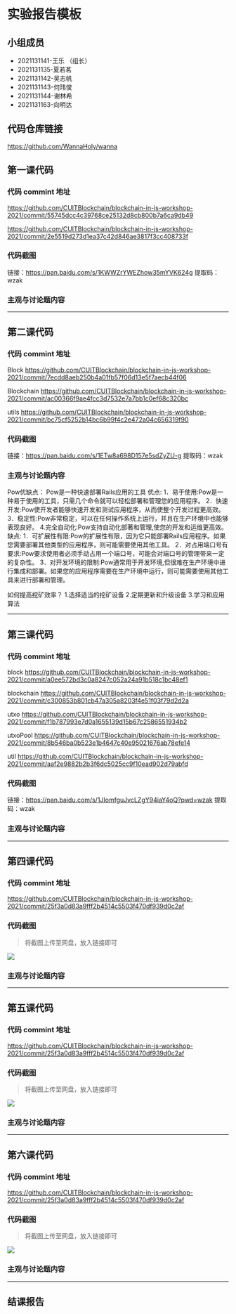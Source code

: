 # 实验报告模板

## 小组成员

- 2021131141-王乐 （组长）
- 2021131135-夏若茗
- 2021131142-吴志帆
- 2021131143-何玮俊
- 2021131144-谢林希
- 2021131163-向明达 


## 代码仓库链接

https://github.com/WannaHoly/wanna



## 第一课代码


### 代码 commint 地址

https://github.com/CUITBlockchain/blockchain-in-js-workshop-2021/commit/55745dcc4c39768ce25132d8cb800b7a6ca9db49

https://github.com/CUITBlockchain/blockchain-in-js-workshop-2021/commit/2e5519d273d1ea37c42d846ae3817f3cc408733f


### 代码截图

链接：https://pan.baidu.com/s/1KWWZrYWEZhow35mYVK624g 
提取码：wzak


### 主观与讨论题内容

---



## 第二课代码


### 代码 commint 地址

Block
https://github.com/CUITBlockchain/blockchain-in-js-workshop-2021/commit/7ecdd8aeb250b4a01fb57f06d13e5f7aecb44f06

Blockchain
https://github.com/CUITBlockchain/blockchain-in-js-workshop-2021/commit/ac00366f9ae4fcc3d7532e7a7bb1c0ef68c320bc

utils
https://github.com/CUITBlockchain/blockchain-in-js-workshop-2021/commit/bc75cf5252b14bc6b99f4c2e472a04c656319f90


### 代码截图

链接：https://pan.baidu.com/s/1ETw8a698D157e5sdZyZU-g 
提取码：wzak


### 主观与讨论题内容
Pow优缺点：
Pow是一种快速部署Rails应用的工具
优点:
1．易于使用:Pow是一种易于使用的工具，只需几个命令就可以轻松部署和管理您的应用程序。
2．快速开发:Pow使开发者能够快速开发和测试应用程序，从而使整个开发过程更高效。
3．稳定性:Pow非常稳定，可以在任何操作系统上运行，并且在生产环境中也能够表现良好。
4.完全自动化:Pow支持自动化部著和管理,使您的开发和运维更高效。
缺点:
1．可扩展性有限:Pow的扩展性有限，因为它只能部署Rails应用程序。如果您需要部署其他类型的应用程序，则可能需要使用其他工具。
2．对占用端口号有要求:Pow要求使用者必须手动占用一个端口号，可能会对端口号的管理带来一定的复杂性。
3．对开发环境的限制:Pow通常用于开发环境,但很难在生产环境中进行集成和部署。如果您的应用程序需要在生产环境中运行，则可能需要使用其他工具来进行部署和管理。

如何提高挖矿效率？
1.选择适当的挖矿设备
2.定期更新和升级设备
3.学习和应用算法


---


## 第三课代码


### 代码 commint 地址

block
https://github.com/CUITBlockchain/blockchain-in-js-workshop-2021/commit/a0ee572bd3c0a8247c052a24a91b518c1bc48ef1

blockchain
https://github.com/CUITBlockchain/blockchain-in-js-workshop-2021/commit/c300853b801cb47a305a8203f4e51f03f79d2d2a

utxo
https://github.com/CUITBlockchain/blockchain-in-js-workshop-2021/commit/f1b787993e7d0a1655139d15b67c2586551934b2

utxoPool
https://github.com/CUITBlockchain/blockchain-in-js-workshop-2021/commit/8b546ba0b523e1b4647c40e95021676ab78efe14

util
https://github.com/CUITBlockchain/blockchain-in-js-workshop-2021/commit/aaf2e9882b2b3f6dc5025cc9f10ead902d79abfd


### 代码截图

链接：https://pan.baidu.com/s/1JIomfguJvcLZgY94iaY4oQ?pwd=wzak 
提取码：wzak


### 主观与讨论题内容



---




## 第四课代码


### 代码 commint 地址

https://github.com/CUITBlockchain/blockchain-in-js-workshop-2021/commit/25f3a0d83a9fff2b4514c5503f470df939d0c2af


### 代码截图

> 将截图上传至网盘，放入链接即可

![](链接)


### 主观与讨论题内容



---




## 第五课代码


### 代码 commint 地址

https://github.com/CUITBlockchain/blockchain-in-js-workshop-2021/commit/25f3a0d83a9fff2b4514c5503f470df939d0c2af


### 代码截图

> 将截图上传至网盘，放入链接即可

![](链接)


### 主观与讨论题内容



---




## 第六课代码


### 代码 commint 地址

https://github.com/CUITBlockchain/blockchain-in-js-workshop-2021/commit/25f3a0d83a9fff2b4514c5503f470df939d0c2af


### 代码截图

> 将截图上传至网盘，放入链接即可

![](图片链接放这里)


### 主观与讨论题内容



---


## 结课报告





